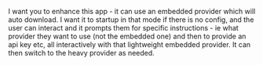 I want you to enhance this app - it can use an embedded provider which will auto download.
I want it to startup in that mode if there is no config, and the user can interact and it prompts them for specific instructions - ie what provider they want to use (not the embedded one) and then to provide an api key etc, all interactively with that lightweight embedded provider. It can then switch to the heavy provider as needed.
